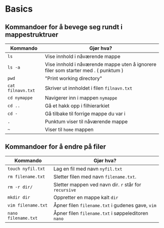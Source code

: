 # Basics

## Kommandoer for å bevege seg rundt i mappestruktruer

| Kommando           | Gjør hva?                                   |
|--------------------|---------------------------------------------|
| `ls`               | Vise innhold i nåværende mappe              |
| `ls -a`            | Vise innhold i nåværende mappe uten å ignorere filer som starter med . ( punktum )|
| `pwd`              | "Print working directory"                   |
| `cat filnavn.txt`  | Skriver ut innholdet i filen `filnavn.txt`  |
| `cd nymappe`       | Navigerer inn i mappen `nymappe`            |
| `cd ..`            | Gå et hakk opp i filhierarkiet              |
| `cd -`             | Gå tilbake til forrige mappe du var i       |
| `.`                | Punktum viser til nåværende mappe           |
| `~`                | Viser til `home` mappen                     |

## Kommandoer for å endre på filer

| Kommando           | Gjør hva?                                   |
|--------------------|---------------------------------------------|
| `touch nyfil.txt`  | Lag en fil med navn `nyfil.txt`             |
| `rm filename.txt`  | Sletter filen med navn `filename.txt`.      |
| `rm -r dir/`       | Sletter mappen ved navn dir. `r` står for `recursive` |
| `mkdir dir`        | Oppretter en mappe kalt `dir`               |
| `vim filename.txt` | Åpner filen `filename.txt` i gudenes gave, `vim`|
| `nano filename.txt`| Åpner filen `filename.txt` i søppeleditoren `nano`|
